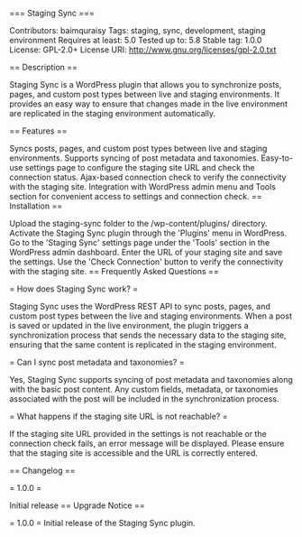 === Staging Sync ===

Contributors: baimquraisy
Tags: staging, sync, development, staging environment
Requires at least: 5.0
Tested up to: 5.8
Stable tag: 1.0.0
License: GPL-2.0+
License URI: http://www.gnu.org/licenses/gpl-2.0.txt

== Description ==

Staging Sync is a WordPress plugin that allows you to synchronize posts, pages, and custom post types between live and staging environments. It provides an easy way to ensure that changes made in the live environment are replicated in the staging environment automatically.

== Features ==

Syncs posts, pages, and custom post types between live and staging environments.
Supports syncing of post metadata and taxonomies.
Easy-to-use settings page to configure the staging site URL and check the connection status.
Ajax-based connection check to verify the connectivity with the staging site.
Integration with WordPress admin menu and Tools section for convenient access to settings and connection check.
== Installation ==

Upload the staging-sync folder to the /wp-content/plugins/ directory.
Activate the Staging Sync plugin through the 'Plugins' menu in WordPress.
Go to the 'Staging Sync' settings page under the 'Tools' section in the WordPress admin dashboard.
Enter the URL of your staging site and save the settings.
Use the 'Check Connection' button to verify the connectivity with the staging site.
== Frequently Asked Questions ==

= How does Staging Sync work? =

Staging Sync uses the WordPress REST API to sync posts, pages, and custom post types between the live and staging environments. When a post is saved or updated in the live environment, the plugin triggers a synchronization process that sends the necessary data to the staging site, ensuring that the same content is replicated in the staging environment.

= Can I sync post metadata and taxonomies? =

Yes, Staging Sync supports syncing of post metadata and taxonomies along with the basic post content. Any custom fields, metadata, or taxonomies associated with the post will be included in the synchronization process.

= What happens if the staging site URL is not reachable? =

If the staging site URL provided in the settings is not reachable or the connection check fails, an error message will be displayed. Please ensure that the staging site is accessible and the URL is correctly entered.

== Changelog ==

= 1.0.0 =

Initial release
== Upgrade Notice ==

= 1.0.0 =
Initial release of the Staging Sync plugin.

